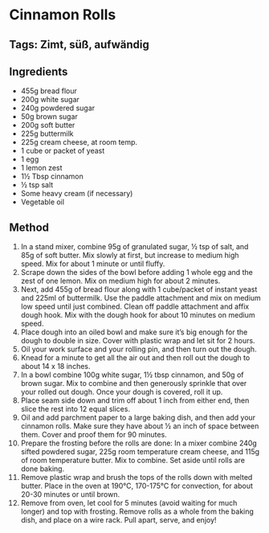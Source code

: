 # Cinnamon Rolls
## Tags: Zimt, süß, aufwändig

## Ingredients
- 455g bread flour
- 200g white sugar
- 240g powdered sugar
- 50g brown sugar
- 200g soft butter
- 225g buttermilk
- 225g cream cheese, at room temp.
- 1 cube or packet of yeast
- 1 egg
- 1 lemon zest
- 1½ Tbsp cinnamon
- ½ tsp salt
- Some heavy cream (if necessary)
- Vegetable oil

## Method
1. In a stand mixer, combine 95g of granulated sugar, ½ tsp of salt, and 85g of soft butter. Mix slowly at first, but increase to medium high speed. Mix for about 1 minute or until fluffy.
2. Scrape down the sides of the bowl before adding 1 whole egg and the zest of one lemon. Mix on medium high for about 2 minutes.
3. Next, add 455g of bread flour along with 1 cube/packet of instant yeast and 225ml of buttermilk. Use the paddle attachment and mix on medium low speed until just combined. Clean off paddle attachment and affix dough hook. Mix with the dough hook for about 10 minutes on medium speed.
4. Place dough into an oiled bowl and make sure it’s big enough for the dough to double in size. Cover with plastic wrap and let sit for 2 hours.
5. Oil your work surface and your rolling pin, and then turn out the dough.
6. Knead for a minute to get all the air out and then roll out the dough to about 14 x 18 inches.
7. In a bowl combine 100g white sugar, 1½ tbsp cinnamon, and 50g of brown sugar. Mix to combine and then generously sprinkle that over your rolled out dough. Once your dough is covered, roll it up.
8. Place seam side down and trim off about 1 inch from either end, then slice the rest into 12 equal slices.
9. Oil and add parchment paper to a large baking dish, and then add your cinnamon rolls. Make sure they have about ½ an inch of space between them. Cover and proof them for 90 minutes.
10. Prepare the frosting before the rolls are done: In a mixer combine 240g sifted powdered sugar, 225g room temperature cream cheese, and 115g of room temperature butter. Mix to combine. Set aside until rolls are done baking.
11. Remove plastic wrap and brush the tops of the rolls down with melted butter. Place in the oven at 190°C, 170-175°C for convection, for about 20-30 minutes or until brown.
12. Remove from oven, let cool for 5 minutes (avoid waiting for much longer) and top with frosting. Remove rolls as a whole from the baking dish, and place on a wire rack. Pull apart, serve, and enjoy!